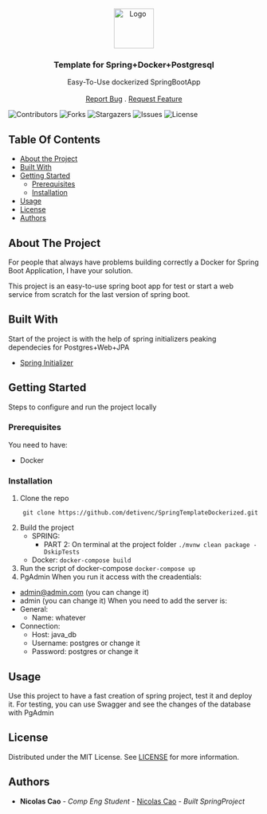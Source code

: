 <br/>
<p align="center">
  <a href="https://github.com/DeTiveNC/SpringTemplateDockerized">
    <img src="https://github.com/DeTiveNC/SpringTemplateDockerized/assets/116792124/a123ca6f-e2a6-4566-9611-d2c3d505da23" alt="Logo" width="80" height="80">
  </a>

  <h3 align="center">Template for Spring+Docker+Postgresql</h3>

  <p align="center">
    Easy-To-Use dockerized SpringBootApp
    <br/>
    <br/>
    <a href="https://github.com/DeTiveNC/SpringTemplateDockerized/issues">Report Bug</a>
    .
    <a href="https://github.com/DeTiveNC/SpringTemplateDockerized/issues">Request Feature</a>
  </p>
</p>

![Contributors](https://img.shields.io/github/contributors/DeTiveNC/SpringTemplateDockerized?color=dark-green) ![Forks](https://img.shields.io/github/forks/DeTiveNC/SpringTemplateDockerized?style=social) ![Stargazers](https://img.shields.io/github/stars/DeTiveNC/SpringTemplateDockerized?style=social) ![Issues](https://img.shields.io/github/issues/DeTiveNC/SpringTemplateDockerized) ![License](https://img.shields.io/github/license/DeTiveNC/SpringTemplateDockerized) 

## Table Of Contents

* [About the Project](#about-the-project)
* [Built With](#built-with)
* [Getting Started](#getting-started)
  * [Prerequisites](#prerequisites)
  * [Installation](#installation)
* [Usage](#usage)
* [License](#license)
* [Authors](#authors)

## About The Project

For people that always have problems building correctly a Docker for Spring Boot Application, I have your solution.

This project is an easy-to-use spring boot app for test or start a web service from scratch for the last version of spring boot.

## Built With

Start of the project is with the help of spring initializers peaking dependecies for Postgres+Web+JPA

* [Spring Initializer](https://start.spring.io/)

## Getting Started

Steps to configure and run the project locally

### Prerequisites

You need to have: 
- Docker

### Installation

1. Clone the repo
```
    git clone https://github.com/detivenc/SpringTemplateDockerized.git
```
2. Build the project
    - SPRING:
       - PART 2: On terminal at the project folder
 ```./mvnw clean package -DskipTests```
   - Docker:
           ``` docker-compose build ```
3. Run the script of docker-compose
            ```docker-compose up```
4. PgAdmin
When you run it access with the creadentials:
- admin@admin.com (you can change it)
- admin (you can change it)
When you need to add the server is:
- General: 
  - Name: whatever
- Connection:
  - Host: java_db
  - Username: postgres or change it
  - Password: postgres or change it

## Usage

Use this project to have a fast creation of spring project, test it and deploy it.
For testing, you can use Swagger and see the changes of the database with PgAdmin

## License

Distributed under the MIT License. See [LICENSE](https://github.com/DeTiveNC/SpringTemplateDockerized/blob/main/LICENSE.md) for more information.

## Authors

* **Nicolas Cao** - *Comp Eng Student* - [Nicolas Cao](https://github.com/detivenc) - *Built SpringProject*
